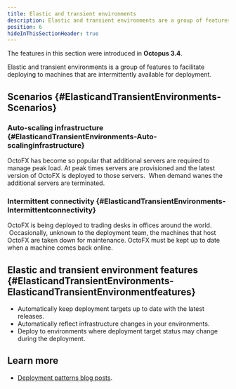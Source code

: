 ```yaml
---
title: Elastic and transient environments
description: Elastic and transient environments are a group of features that facilitate deploying to machines that are intermittently available for deployment.
position: 6
hideInThisSectionHeader: true
---
```


The features in this section were introduced in **Octopus 3.4**.

Elastic and transient environments is a group of features to facilitate deploying to machines that are intermittently available for deployment.

## Scenarios {#ElasticandTransientEnvironments-Scenarios}

### Auto-scaling infrastructure {#ElasticandTransientEnvironments-Auto-scalinginfrastructure}

OctoFX has become so popular that additional servers are required to manage peak load. At peak times servers are provisioned and the latest version of OctoFX is deployed to those servers.  When demand wanes the additional servers are terminated.

### Intermittent connectivity {#ElasticandTransientEnvironments-Intermittentconnectivity}

OctoFX is being deployed to trading desks in offices around the world.  Occasionally, unknown to the deployment team, the machines that host OctoFX are taken down for maintenance. OctoFX must be kept up to date when a machine comes back online.

## Elastic and transient environment features {#ElasticandTransientEnvironments-ElasticandTransientEnvironmentfeatures}

- Automatically keep deployment targets up to date with the latest releases.
- Automatically reflect infrastructure changes in your environments.
- Deploy to environments where deployment target status may change during the deployment.

## Learn more

- [Deployment patterns blog posts](https://octopus.com/blog/tag/Deployment%20Patterns).
